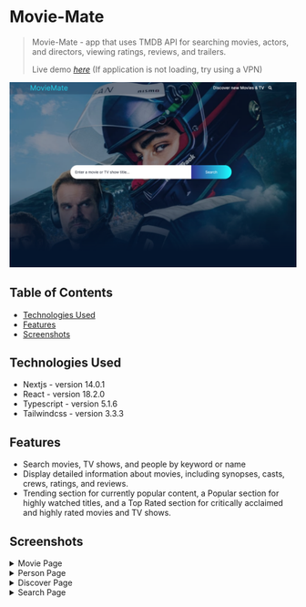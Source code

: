 # Movie-Mate

> Movie-Mate - app that uses TMDB API for searching movies, actors, and directors, viewing ratings, reviews, and trailers.
>
> Live demo [_here_](https://movie-mate-beta.vercel.app/) (If application is not loading, try using a VPN)

![MovieMate screenshot](./public/screenshots/MainPage.PNG)

## Table of Contents

- [Technologies Used](#technologies-used)
- [Features](#features)
- [Screenshots](#screenshots)

## Technologies Used

- Nextjs - version 14.0.1
- React - version 18.2.0
- Typescript - version 5.1.6
- Tailwindcss - version 3.3.3

## Features

- Search movies, TV shows, and people by keyword or name
- Display detailed information about movies, including synopses, casts, crews, ratings, and reviews.
- Trending section for currently popular content, a Popular section for highly watched titles, and a Top Rated section for critically acclaimed and highly rated movies and TV shows.

## Screenshots

<details>  <summary>Movie Page</summary> ![Movie Page](./public/screenshots/MoviePage.PNG)</details>

<details>
    <summary>Person Page</summary>
     <img src="./public/screenshots/PersonPage.PNG">
</details>
<details>
    <summary>Discover Page</summary>
    <img src="./public/screenshots/Discover.png">
</details>
<details>
    <summary>Search Page</summary>
     <img src="./public/screenshots/Search%20Page.PNG.png">
</details>
